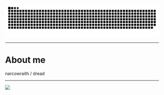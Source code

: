 <p align="center">
    <a href="https://uwu.gal"><img src="https://raw.githubusercontent.com/ijsbol/ijsbol/refs/heads/output/github-contribution-grid-snake-dark.svg"></a>
</p>
<hr>
<h1>About me</h1>
narcowraith / dread
<hr>
<a href="https://discord.gg/cartel"><img src="https://i.ibb.co/235NnH3p/correctbanner.webp"/></a>
